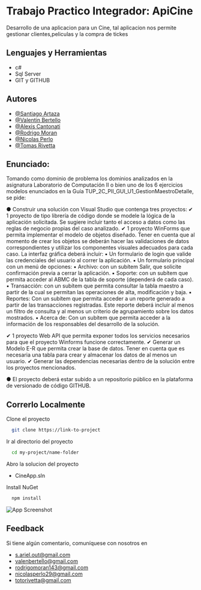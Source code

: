 # Trabajo Practico Integrador: ApiCine

Desarrollo de una aplicacion para un Cine, tal aplicacion nos permite gestionar clientes,peliculas y la compra de tickes

## Lenguajes y Herramientas

- c#
- Sql Server
- GIT y GITHUB


## Autores

- [@Santiago Artaza](https://github.com/114384-Santiago-Artaza)
- [@Valentin Bertello](https://github.com/valentino113991)
- [@Alexis Cantonati](https://github.com/405634-1w2-Alexis-Cantonati)
- [@Rodrigo Moran](https://github.com/RodriMoran406158)
- [@Nicolas Perlo](https://github.com/NicolasPerloUtn)
- [@Tomas Rivetta](https://github.com/404954-TomasRivetta)

## Enunciado:
Tomando como dominio de problema los dominios analizados en la asignatura
Laboratorio de Computación II o bien uno de los 6 ejercicios modelos enunciados en
la Guía TUP_2C_PII_GUI_U1_GestionMaestroDetalle, se pide:

● Construir una solución con Visual Studio que contenga tres proyectos:
✔ 1 proyecto de tipo librería de código donde se modele la lógica
de la aplicación solicitada. Se sugiere incluir tanto el acceso a
datos como las reglas de negocio propias del caso analizado.
✔ 1 proyecto WinForms que permita implementar el modelo de
objetos diseñado. Tener en cuenta que al momento de crear los
objetos se deberán hacer las validaciones de datos
correspondientes y utilizar los componentes visuales adecuados
para cada caso. La interfaz gráfica deberá incluir:
▪ Un formulario de login que valide las credenciales del
usuario al correr la aplicación.
▪ Un formulario principal con un menú de opciones:
▪ Archivo: con un subítem Salir, que solicite confirmación
previa a cerrar la aplicación.
▪ Soporte: con un subítem que permita acceder al ABMC
de la tabla de soporte (dependerá de cada caso).
▪ Transacción: con un subítem que permita consultar la
tabla maestro a partir de la cual se permitan las
operaciones de alta, modificación y baja.
▪ Reportes: Con un subítem que permita acceder a un
reporte generado a partir de las transacciones
registradas. Este reporte deberá incluir al menos un filtro
de consulta y al menos un criterio de agrupamiento sobre
los datos mostrados.
▪ Acerca de: Con un subítem que permita acceder a la
información de los responsables del desarrollo de la
solución.

✔ 1 proyecto Web API que permita exponer todos los servicios
necesarios para que el proyecto Winforms funcione
correctamente.
✔ Generar un Modelo E-R que permita crear la base de datos.
Tener en cuenta que es necesaria una tabla para crear y
almacenar los datos de al menos un usuario.
✔ Generar las dependencias necesarias dentro de la solución entre
los proyectos mencionados.

● El proyecto deberá estar subido a un repositorio público en la
plataforma de versionado de código GITHUB.

## Correrlo Localmente

Clone el proyecto

```bash
  git clone https://link-to-project
```

Ir al directorio del proyecto

```bash
  cd my-project/name-folder
```

Abro la solucion del proyecto

- CineApp.sln

Install NuGet

```bash
  npm install
```
![App Screenshot](https://via.placeholder.com/468x300?text=App+Screenshot+Here)

## Feedback

Si tiene algún comentario, comuníquese con nosotros en 
- s.ariel.out@gmail.com
- valenbertello@gmail.com
- rodrigomoran143@gmail.com
- nicolasperlo29@gmail.com
- totorivetta@gmail.com
